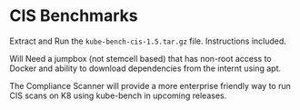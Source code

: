 # CIS Benchmarks

Extract and Run the `kube-bench-cis-1.5.tar.gz` file. Instructions included.

Will Need a jumpbox (not stemcell based) that has non-root access to Docker and ability to download dependencies from the internt using apt.

The Compliance Scanner will provide a more enterprise friendly way to run CIS scans on K8 using kube-bench in upcoming releases. 
